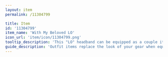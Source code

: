 ```yaml
---
layout: item
permalink: /11304799

title: Item
id: '11304799'
item_name: 'With My Beloved LO'
icon_url: 'item/icon/11304799.png'
tooltip_description: 'This "LO" headband can be equipped as a couple item with the hat that has "VE" written on it. Even lonely people without a partner can wear it.'
guide_description: 'Outfit items replace the look of your gear when equipped.'
---
```

